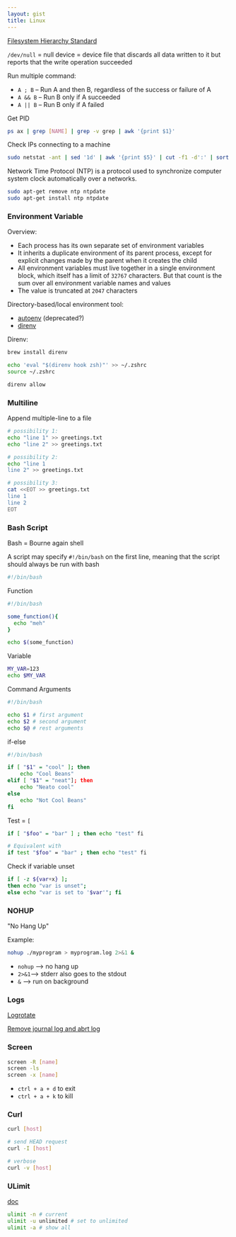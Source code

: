```yaml
---
layout: gist
title: Linux
---
```



[Filesystem Hierarchy Standard](http://refspecs.linuxfoundation.org/FHS_2.3/fhs-2.3.html)

`/dev/null` = null device =  device file that discards all data written to it but reports that the write operation succeeded

Run multiple command:
- `A ; B`  – Run A and then B, regardless of the success or failure of A
- `A && B`  – Run B only if A succeeded
- `A || B`  – Run B only if A failed

Get PID
```sh
ps ax | grep [NAME] | grep -v grep | awk '{print $1}' 
```

Check IPs connecting to a machine
```sh
sudo netstat -ant | sed '1d' | awk '{print $5}' | cut -f1 -d':' | sort | uniq
```

Network Time Protocol (NTP) is a protocol used to synchronize computer system clock automatically over a networks.
```sh
sudo apt-get remove ntp ntpdate
sudo apt-get install ntp ntpdate
```

### Environment Variable

Overview:
- Each process has its own separate set of environment variables
- It inherits a duplicate environment of its parent process, except for explicit changes made by the parent when it creates the child
- All environment variables must live together in a single environment block, which itself has a limit of `32767` characters. But that count is the sum over all environment variable names and values
- The value is truncated at `2047` characters

Directory-based/local environment tool:
- [autoenv](https://github.com/kennethreitz/autoenv) (deprecated?)
- [direnv](https://direnv.net/)

Direnv:
```sh
brew install direnv

echo 'eval "$(direnv hook zsh)"' >> ~/.zshrc
source ~/.zshrc

direnv allow
```

### Multiline

Append multiple-line to a file
```sh
# possibility 1:
echo "line 1" >> greetings.txt
echo "line 2" >> greetings.txt

# possibility 2:
echo "line 1
line 2" >> greetings.txt

# possibility 3:
cat <<EOT >> greetings.txt
line 1
line 2
EOT
```

### Bash Script

Bash = Bourne again shell

A script may specify `#!/bin/bash` on the first line, meaning that the script should always be run with bash
```sh
#!/bin/bash
```

Function
```sh
#!/bin/bash

some_function(){
  echo "meh"
}

echo $(some_function)
```

Variable
```sh
MY_VAR=123
echo $MY_VAR
```

Command Arguments
```sh
#!/bin/bash

echo $1 # first argument
echo $2 # second argument
echo $@ # rest arguments
```

if-else
```sh
#!/bin/bash

if [ "$1" = "cool" ]; then
    echo "Cool Beans"
elif [ "$1" = "neat"]; then
    echo "Neato cool"
else
    echo "Not Cool Beans"
fi
```


Test = `[`
```sh
if [ "$foo" = "bar" ] ; then echo "test" fi

# Equivalent with
if test "$foo" = "bar" ; then echo "test" fi
```

Check if variable unset
```sh
if [ -z ${var+x} ];
then echo "var is unset";
else echo "var is set to '$var'"; fi
```

### NOHUP

"No Hang Up"

Example:
```sh
nohup ./myprogram > myprogram.log 2>&1 &
```
- `nohup` --> no hang up  
- `2>&1`--> stderr also goes to the stdout  
- `&` --> run on background  

### Logs

[Logrotate](https://serversforhackers.com/c/managing-logs-with-logrotate)

[Remove journal log and abrt log](https://unix.stackexchange.com/questions/130786/can-i-remove-files-in-var-log-journal-and-var-cache-abrt-di-usr)


### Screen

```sh
screen -R [name]
screen -ls
screen -x [name]
```

- `ctrl + a + d` to exit
- `ctrl + a + k` to kill

### Curl

```sh
curl [host]

# send HEAD request
curl -I [host]

# verbose
curl -v [host]
```

### ULimit

[doc](https://ss64.com/bash/ulimit.html)

```sh
ulimit -n # current
ulimit -u unlimited # set to unlimited
ulimit -a # show all
```
